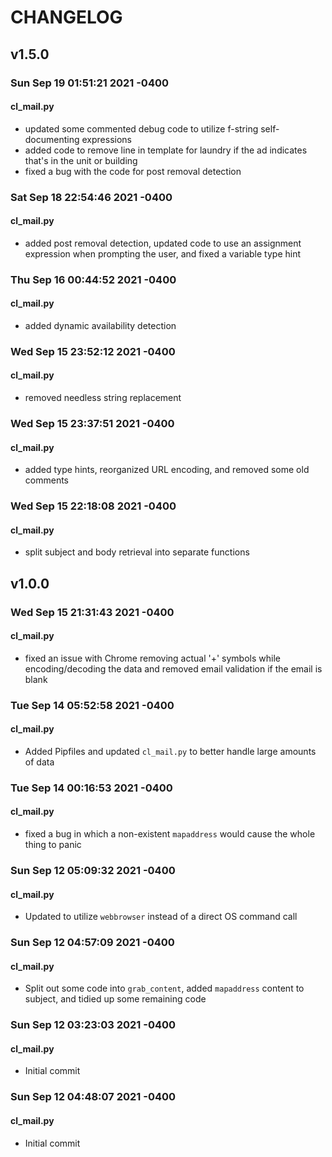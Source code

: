 # CHANGELOG

## v1.5.0

### Sun Sep 19 01:51:21 2021 -0400
#### cl_mail.py
* updated some commented debug code to utilize f-string self-documenting expressions
* added code to remove line in template for laundry if the ad indicates that's in the unit or building
* fixed a bug with the code for post removal detection

### Sat Sep 18 22:54:46 2021 -0400
#### cl_mail.py
* added post removal detection, updated code to use an assignment expression when prompting the user, and fixed a variable type hint

### Thu Sep 16 00:44:52 2021 -0400
#### cl_mail.py
* added dynamic availability detection

### Wed Sep 15 23:52:12 2021 -0400
#### cl_mail.py
* removed needless string replacement

### Wed Sep 15 23:37:51 2021 -0400
#### cl_mail.py
* added type hints, reorganized URL encoding, and removed some old comments

### Wed Sep 15 22:18:08 2021 -0400
#### cl_mail.py
* split subject and body retrieval into separate functions

## v1.0.0

### Wed Sep 15 21:31:43 2021 -0400
#### cl_mail.py
* fixed an issue with Chrome removing actual '+' symbols while encoding/decoding the data and removed email validation if the email is blank

### Tue Sep 14 05:52:58 2021 -0400
#### cl_mail.py
* Added Pipfiles and updated `cl_mail.py` to better handle large amounts of data

### Tue Sep 14 00:16:53 2021 -0400
#### cl_mail.py
* fixed a bug in which a non-existent `mapaddress` would cause the whole thing to panic

### Sun Sep 12 05:09:32 2021 -0400
#### cl_mail.py
* Updated to utilize `webbrowser` instead of a direct OS command call

### Sun Sep 12 04:57:09 2021 -0400
#### cl_mail.py
* Split out some code into `grab_content`, added `mapaddress` content to subject, and tidied up some remaining code

### Sun Sep 12 03:23:03 2021 -0400
#### cl_mail.py
* Initial commit

### Sun Sep 12 04:48:07 2021 -0400
#### cl_mail.py
* Initial commit
